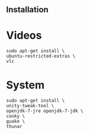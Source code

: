 Installation
------------

Videos
======

    
    sudo apt-get install \
    ubuntu-restricted-extras \
    vlc


System
======

    sudo apt-get install \
    unity-tweak-tool \
    openjdk-7-jre openjdk-7-jdk \
    conky \
    guake \
    thunar
